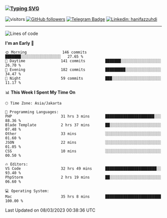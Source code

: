 ### [![Typing SVG](https://readme-typing-svg.herokuapp.com?font=lato&size=22&lines=Hi+There+👋)](https://git.io/typing-svg) 

![visitors](https://visitor-badge.glitch.me/badge?page_id=hanifazzuhdi.hanifazzuhdi)
[![GitHub followers](https://img.shields.io/github/followers/hanifazzuhdi?label=Follow&style=social)](https://github.com/hanifazzuhdi/?tab=follow) 
[![Telegram Badge](https://img.shields.io/badge/-hanif0198-blue?style=social&logo=telegram&link=https://www.t.me/hanif0198/)](https://www.t.me/hanif0198/) 
[![Linkedin: hanifazzuhdi](https://img.shields.io/badge/-hanifazzuhdi-blue?style=flat-square&logo=Linkedin&logoColor=white&link=https://www.linkedin.com/in/hanif-az-zuhdi-69688019b/)](https://www.linkedin.com/in/hanif-az-zuhdi-69688019b/) 

<hr/>

<!--START_SECTION:waka-->
![Lines of code](https://img.shields.io/badge/From%20Hello%20World%20I%27ve%20Written-10.0%20million%20lines%20of%20code-blue)

**I'm an Early 🐤** 

```text
🌞 Morning                146 commits         ███████░░░░░░░░░░░░░░░░░░   27.65 % 
🌆 Daytime                141 commits         ███████░░░░░░░░░░░░░░░░░░   26.70 % 
🌃 Evening                182 commits         █████████░░░░░░░░░░░░░░░░   34.47 % 
🌙 Night                  59 commits          ███░░░░░░░░░░░░░░░░░░░░░░   11.17 % 
```


📊 **This Week I Spent My Time On** 

```text
🕑︎ Time Zone: Asia/Jakarta

💬 Programming Languages: 
PHP                      31 hrs 3 mins       ██████████████████████░░░   88.36 % 
Blade Template           2 hrs 37 mins       ██░░░░░░░░░░░░░░░░░░░░░░░   07.48 % 
Other                    33 mins             ░░░░░░░░░░░░░░░░░░░░░░░░░   01.60 % 
JSON                     22 mins             ░░░░░░░░░░░░░░░░░░░░░░░░░   01.05 % 
CSS                      10 mins             ░░░░░░░░░░░░░░░░░░░░░░░░░   00.50 % 

🔥 Editors: 
VS Code                  32 hrs 49 mins      ███████████████████████░░   93.40 % 
PhpStorm                 2 hrs 19 mins       ██░░░░░░░░░░░░░░░░░░░░░░░   06.60 % 

💻 Operating System: 
Mac                      35 hrs 8 mins       █████████████████████████   100.00 % 
```


 Last Updated on 08/03/2023 00:38:36 UTC
<!--END_SECTION:waka-->
